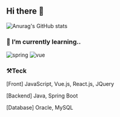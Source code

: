 <!--<img src="https://capsule-render.vercel.app/api?type=waving&color=BDBDC8&height=150&section=header" />-->

## Hi there 👋

![Anurag's GitHub stats](https://github-readme-stats.vercel.app/api?username=Nohkii&hide=contribs,prs&show_icons=true&theme=테마)

### 🌱 I’m currently learning..
![spring](https://img.shields.io/badge/Spring-6DB33F?style=for-the-badge&logo=spring&logoColor=white) 
![vue](https://img.shields.io/badge/Vue.js-35495E?style=for-the-badge&logo=vue.js&logoColor=4FC08D)

### ⚒️Teck
[Front]
JavaScript, Vue.js, React.js, JQuery

[Backend]
Java, Spring Boot

[Database]
Oracle, MySQL


<!--<img src="https://capsule-render.vercel.app/api?type=waving&color=BDBDC8&height=150&section=footer" />-->
